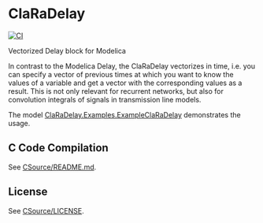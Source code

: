 # ClaRaDelay

[![CI](https://github.com/xrg-simulation/ClaRaDelay/actions/workflows/ci.yml/badge.svg)](https://github.com/xrg-simulation/ClaRaDelay/actions/workflows/ci.yml)

Vectorized Delay block for Modelica

In contrast to the Modelica Delay, the ClaRaDelay vectorizes in time, i.e. you
can specify a vector of previous times at which you want to know the values of a
variable and get a vector with the corresponding values as a result. This is not
only relevant for recurrent networks, but also for convolution integrals of
signals in transmission line models.

The model
[ClaRaDelay.Examples.ExampleClaRaDelay](ClaRaDelay\Examples\ExampleClaRaDelay.mo)
demonstrates the usage.

## C Code Compilation

See [CSource/README.md](./CSource/README.md).

## License

See [CSource/LICENSE](./CSource/LICENSE).

